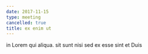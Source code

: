 ```yaml
---
date: 2017-11-15
type: meeting
cancelled: true
title: ex enim ut
---
```

in Lorem qui aliqua. sit sunt nisi sed ex esse sint et Duis